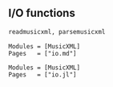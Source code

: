 ## I/O functions
```julia
readmusicxml, parsemusicxml
```


```@index
Modules = [MusicXML]
Pages   = ["io.md"]
```

```@autodocs
Modules = [MusicXML]
Pages   = ["io.jl"]
```
